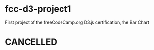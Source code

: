 # fcc-d3-project1
First project of the freeCodeCamp.org D3.js certification, the Bar Chart

# CANCELLED

